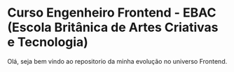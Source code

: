 # Curso Engenheiro Frontend - EBAC (Escola Britânica de Artes Criativas e Tecnologia)

Olá, seja bem vindo ao repositorio da minha evolução no universo Frontend.
